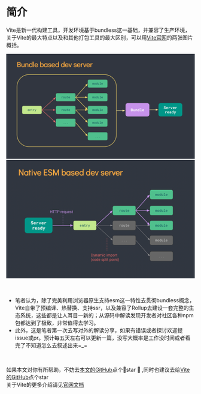 # 简介


Vite是新一代构建工具，开发环境基于bundless这一基础，并兼容了生产环境，关于Vite的最大特点以及和其他打包工具的最大区别，可以用[Vite官网](https://cn.vitejs.dev/guide/why.html#slow-server-start)的两张图片概括。


![bundle based server](../.vuepress/public/bundler.png)
![esm based server](../.vuepress/public/esm.png)

<br>

* 笔者认为，除了完美利用浏览器原生支持esm这一特性去贯彻bundless概念，Vite自带了预编译、热替换、支持ssr，以及兼容了Rollup去建设一套完整的生态系统，这些都是让人耳目一新的；从源码中解读发现开发者对社区各种npm包都达到了极致，非常值得去学习。
* 此外，这是笔者第一次去写对外的解读分享，如果有错误或者探讨欢迎提issue或pr。预计每五天左右可以更新一篇，没写大概率是工作没时间或者看完了不知道怎么去叙述出来=_=

<br>

如果本文对你有所帮助，不妨去[本文的GitHub](https://github.com/raintygao/awesome-vite-design)点个🌟star 🙏 ,同时也建议去给[Vite的GitHub](https://github.com/vitejs/vite)点个star<br>关于Vite的更多介绍请见[官网文档](https://cn.vitejs.dev/guide/why.html)